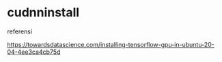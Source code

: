 # cudnninstall

referensi

https://towardsdatascience.com/installing-tensorflow-gpu-in-ubuntu-20-04-4ee3ca4cb75d
